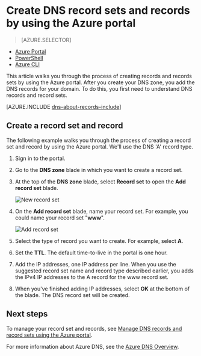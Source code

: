 <properties
   pageTitle="Create a record set and records for a DNS Zone using the Azure portal | Microsoft Azure"
   description="How to create host records for Azure DNS and create record sets and records using the Azure portal"
   services="dns"
   documentationCenter="na"
   authors="cherylmc"
   manager="carmonm"
   editor=""
   tags="azure-resource-manager"/>

<tags
   ms.service="dns"
   ms.devlang="na"
   ms.topic="article"
   ms.tgt_pltfrm="na"
   ms.workload="infrastructure-services"
   ms.date="05/06/2016"
   ms.author="cherylmc"/>



# Create DNS record sets and records by using the Azure portal


> [AZURE.SELECTOR]
- [Azure Portal](dns-getstarted-create-recordset-portal.md)
- [PowerShell](dns-getstarted-create-recordset.md)
- [Azure CLI](dns-getstarted-create-recordset-cli.md)


This article walks you through the process of creating records and records sets by using the Azure portal. After you create your DNS zone, you add the DNS records for your domain. To do this, you first need to understand DNS records and record sets.

[AZURE.INCLUDE [dns-about-records-include](../../includes/dns-about-records-include.md)]


## Create a record set and record

The following example walks you through the process of creating a record set and record by using the Azure portal. We'll use the DNS 'A' record type.

1. Sign in to the portal.

2. Go to the **DNS zone** blade in which you want to create a record set.

3. At the top of the **DNS zone** blade, select **Record set** to open the **Add record set** blade.

	![New record set](./media/dns-getstarted-create-recordset-portal/newrecordset500.png)

4. On the **Add record set** blade, name your record set. For example, you could name your record set "**www**".

	![Add record set](./media/dns-getstarted-create-recordset-portal/addrecordset500.png)

5. Select the type of record you want to create. For example, select **A**.

6. Set the **TTL**. The default time-to-live in the portal is one hour.

7. Add the IP addresses, one IP address per line. When you use the suggested record set name and record type described earlier, you adds the IPv4 IP addresses to the A record for the www record set.

8. When you've finished adding IP addresses, select **OK** at the bottom of the blade. The DNS record set will be created.


## Next steps

To manage your record set and records, see [Manage DNS records and record sets using the Azure portal](dns-operations-recordsets-portal.md).

For more information about Azure DNS, see the [Azure DNS Overview](dns-overview.md).
